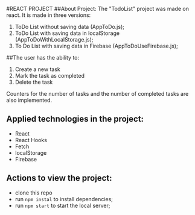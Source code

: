 #REACT PROJECT
##About Project:
The "TodoList" project was made on react. It is made in three versions:

1. ToDo List without saving data (AppToDo.js);
2. ToDo List with saving data in localStorage (AppToDoWithLocalStorage.js);
3. To Do List with saving data in Firebase (AppToDoUseFirebase.js);

##The user has the ability to:

1. Create a new task
2. Mark the task as completed
3. Delete the task

Counters for the number of tasks and the number of completed tasks are also implemented.

## Applied technologies in the project:

- React
- React Hooks
- Fetch
- localStorage
- Firebase

## Actions to view the project:

- clone this repo
- run `npm instal` to install dependencies;
- run `npm start` to start the local server;
